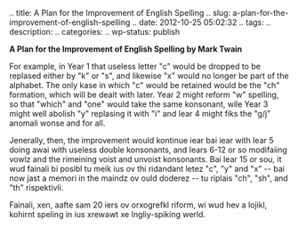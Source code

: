 .. title: A Plan for the Improvement of English Spelling
.. slug: a-plan-for-the-improvement-of-english-spelling
.. date: 2012-10-25 05:02:32
.. tags: 
.. description: 
.. categories: 
.. wp-status: publish

<html><body><strong>A Plan for the Improvement of English Spelling by Mark Twain</strong>



For example, in Year 1 that useless letter "c" would be dropped to be replased either by "k" or "s", and likewise "x" would no longer be part of the alphabet. The only kase in which "c" would be retained would be the "ch" formation, which will be dealt with later. Year 2 might reform "w" spelling, so that "which" and "one" would take the same konsonant, wile Year 3 might well abolish "y" replasing it with "i" and Iear 4 might fiks the "g/j" anomali wonse and for all.



Jenerally, then, the improvement would kontinue iear bai iear with Iear 5 doing awai with useless double konsonants, and Iears 6-12 or so modifaiing vowlz and the rimeining voist and unvoist konsonants. Bai Iear 15 or sou, it wud fainali bi posibl tu meik ius ov thi ridandant letez "c", "y" and "x" -- bai now jast a memori in the maindz ov ould doderez -- tu riplais "ch", "sh", and "th" rispektivli.

Fainali, xen, aafte sam 20 iers ov orxogrefkl riform, wi wud hev a lojikl, kohirnt speling in ius xrewawt xe Ingliy-spiking werld.</body></html>